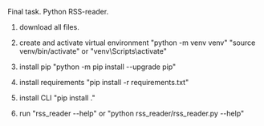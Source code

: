 Final task.
Python RSS-reader.

1. download all files. 

2. create and activate virtual environment
"python -m venv venv"
"source venv/bin/activate" or "venv\Scripts\activate"

3. install pip
"python -m pip install --upgrade pip"

4. install requirements
"pip install -r requirements.txt"

5. install CLI
"pip install ."

6. run
"rss_reader --help"
or
"python rss_reader/rss_reader.py --help"
